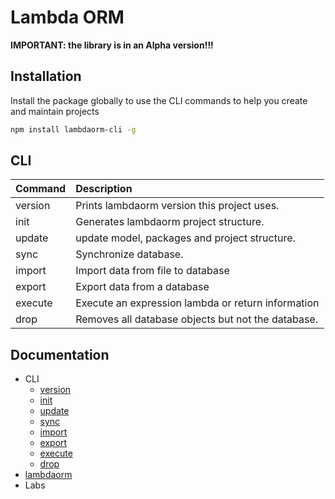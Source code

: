 # Lambda ORM

**IMPORTANT: the library is in an Alpha version!!!**

## Installation

Install the package globally to use the CLI commands to help you create and maintain projects

```sh
npm install lambdaorm-cli -g
```

## CLI

| Command    	| Description                                  									  |
|:------------|:----------------------------------------------------------------|
|	version	 		| Prints lambdaorm version this project uses.											|
|	init				| Generates lambdaorm project structure.													|
|	update			| update model, packages and project structure.										|
|	sync				|	Synchronize database.																						|
|	import			| Import data from file to database																|
|	export			| Export data from a database 																		|
|	execute			| Execute an expression lambda or return information							|
|	drop				|	Removes all database objects but not the database.							|

## Documentation

- CLI
	- [version](https://github.com/FlavioLionelRita/lambdaorm-orm/wiki/Version)
	- [init](https://github.com/FlavioLionelRita/lambdaorm-orm/wiki/Init)
	- [update](https://github.com/FlavioLionelRita/lambdaorm-orm/wiki/Update)
	- [sync](https://github.com/FlavioLionelRita/lambdaorm-orm/wiki/Sync)
	- [import](https://github.com/FlavioLionelRita/lambdaorm-orm/wiki/Import)
	- [export](https://github.com/FlavioLionelRita/lambdaorm-orm/wiki/Export)
	- [execute](https://github.com/FlavioLionelRita/lambdaorm-orm/wiki/Execute)
	- [drop](https://github.com/FlavioLionelRita/lambdaorm-orm/wiki/Drop)
- [lambdaorm](https://github.com/FlavioLionelRita/lambdaorm)
- Labs
